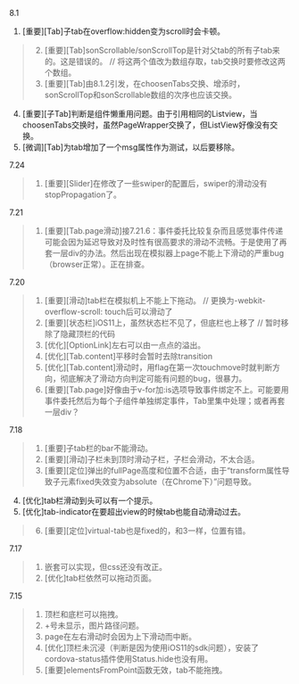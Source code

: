 8.1

1. [重要][Tab]子tab在overflow:hidden变为scroll时会卡顿。
> 2. [重要][Tab]sonScrollable/sonScrollTop是针对父tab的所有子tab来的。这是错误的。 //  将这两个值改为数组存取，tab交换时要修改这两个数组。
> 3. [重要][Tab]由8.1.2引发，在choosenTabs交换、增添时，sonScrollTop和sonScrollable数组的次序也应该交换。
4. [重要][子Tab]判断是组件懒重用问题。由于引用相同的Listview，当choosenTabs交换时，虽然PageWrapper交换了，但ListView好像没有交换。
5. [微调][Tab]为tab增加了一个msg属性作为测试，以后要移除。


7.24
> 1. [重要][Slider]在修改了一些swiper的配置后，swiper的滑动没有stopPropagation了。


7.21

> 1. [重要][Tab.page滑动]接7.21.6：事件委托比较复杂而且感觉事件传递可能会因为延迟导致对及时性有很高要求的滑动不流畅。于是使用了再套一层div的办法。然后出现在模拟器上page不能上下滑动的严重bug（browser正常）。正在排查。

7.20

> 1. [重要][滑动]tab栏在模拟机上不能上下拖动。   //  更换为-webkit-overflow-scroll: touch后可以滑动了
> 2. [重要][状态栏]iOS11上，虽然状态栏不见了，但底栏也上移了   // 暂时移除了隐藏顶栏的代码
> 3. [优化][OptionLink]左右可以由一点点的溢出。
> 4. [优化][Tab.content]平移时会暂时去除transition
> 5. [优化][Tab.content]滑动时，用flag在第一次touchmove时就判断方向，彻底解决了滑动方向判定可能有问题的bug，很暴力。
> 6. [重要][Tab.page]好像由于v-for加:is选项导致事件绑定不上。可能要用事件委托然后为每个子组件单独绑定事件，Tab里集中处理；或者再套一层div？


7.18

> 1. [重要]子tab栏的bar不能滑动。
> 2. [重要][滑动]子栏未到顶时滑动子栏，子栏会滑动，不太合适。
> 3. [重要][定位]弹出的fullPage高度和位置不合适，由于“transform属性导致子元素fixed失效变为absolute（在Chrome下）”问题导致。
4. [优化]tab栏滑动到头可以有一个提示。
5. [优化]tab-indicator在要超出view的时候tab也能自动滑动过去。
> 6. [重要][定位]virtual-tab也是fixed的，和3一样，位置有错。


7.17

> 1. 嵌套可以实现，但css还没有改正。
> 2. [优化]tab栏依然可以拖动页面。


7.15

> 1. 顶栏和底栏可以拖拽。
> 2. +号未显示，图片路径问题。
> 3. page在左右滑动时会因为上下滑动而中断。
> 4. [优化]顶栏未沉浸（判断是因为使用iOS11的sdk问题），安装了cordova-status插件使用Status.hide也没有用。
> 5. [重要]elementsFromPoint函数无效，tab不能拖拽。